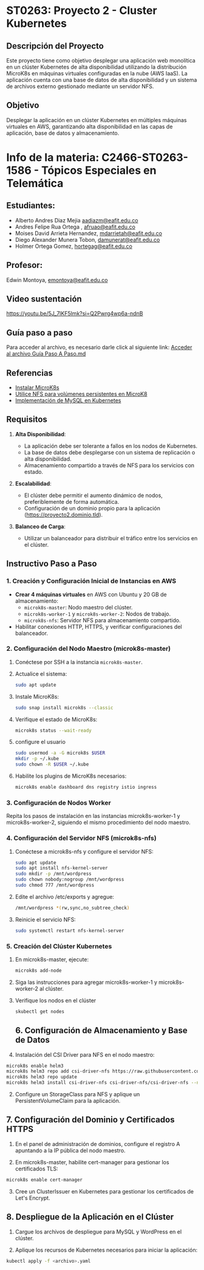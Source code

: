 # ST0263: Proyecto 2 - Cluster Kubernetes

## Descripción del Proyecto

Este proyecto tiene como objetivo desplegar una aplicación web monolítica en un clúster Kubernetes de alta disponibilidad utilizando la distribución MicroK8s en máquinas virtuales configuradas en la nube (AWS IaaS). La aplicación cuenta con una base de datos de alta disponibilidad y un sistema de archivos externo gestionado mediante un servidor NFS.

## Objetivo

Desplegar la aplicación en un clúster Kubernetes en múltiples máquinas virtuales en AWS, garantizando alta disponibilidad en las capas de aplicación, base de datos y almacenamiento.

# Info de la materia: C2466-ST0263-1586 - Tópicos Especiales en Telemática

## Estudiantes:
- Alberto Andres Diaz Mejia aadiazm@eafit.edu.co
- Andres Felipe Rua Ortega , afruao@eafit.edu.co
- Moises David Arrieta Hernandez, mdarrietah@eafit.edu.co
- Diego Alexander Munera Tobon, damunerat@eafit.edu.co
- Holmer Ortega Gomez, hortegag@eafit.edu.co
## Profesor: 
 Edwin Montoya, emontoya@eafit.edu.co
## Video sustentación
https://youtu.be/5J_7lKF5lmk?si=Q2Pwrg4wp6a-ndnB
## Guía paso a paso
Para acceder al archivo, es necesario darle click al siguiente link: 
[Acceder al archivo Guía Paso A Paso.md](https://github.com/AlbertoD10-10/Proyecto-2/blob/main/Guia%20Paso%20A%20Paso)
## Referencias
- [Instalar MicroK8s](https://microk8s.io/#install-microk8s)
- [Utilice NFS para volúmenes persistentes en MicroK8](https://microk8s.io/docs/how-to-nfs)
- [Implementación de MySQL en Kubernetes](https://medium.com/@midejoseph24/deploying-mysql-on-kubernetes-16758a42a746)

## Requisitos

1. **Alta Disponibilidad**:
   - La aplicación debe ser tolerante a fallos en los nodos de Kubernetes.
   - La base de datos debe desplegarse con un sistema de replicación o alta disponibilidad.
   - Almacenamiento compartido a través de NFS para los servicios con estado.

2. **Escalabilidad**:
   - El clúster debe permitir el aumento dinámico de nodos, preferiblemente de forma automática.
   - Configuración de un dominio propio para la aplicación (https://proyecto2.dominio.tld).

3. **Balanceo de Carga**:
   - Utilizar un balanceador para distribuir el tráfico entre los servicios en el clúster.

## Instructivo Paso a Paso

### 1. Creación y Configuración Inicial de Instancias en AWS

- **Crear 4 máquinas virtuales** en AWS con Ubuntu y 20 GB de almacenamiento:
  - `microk8s-master`: Nodo maestro del clúster.
  - `microk8s-worker-1` y `microk8s-worker-2`: Nodos de trabajo.
  - `microk8s-nfs`: Servidor NFS para almacenamiento compartido.
- Habilitar conexiones HTTP, HTTPS, y verificar configuraciones del balanceador.

### 2. Configuración del Nodo Maestro (microk8s-master)

1. Conéctese por SSH a la instancia `microk8s-master`.
2. Actualice el sistema:
   ```bash
   sudo apt update
   ```
3. Instale MicroK8s:
   ```bash
   sudo snap install microk8s --classic

   ```

4. Verifique el estado de MicroK8s:
   ```bash
   microk8s status --wait-ready
   ```

5. configure el usuario
   ```bash
   sudo usermod -a -G microk8s $USER
   mkdir -p ~/.kube
   sudo chown -R $USER ~/.kube
   ```

6. Habilite los plugins de MicroK8s necesarios:
   ```bash
   microk8s enable dashboard dns registry istio ingress
   ```
### 3. Configuración de Nodos Worker

Repita los pasos de instalación en las instancias microk8s-worker-1 y microk8s-worker-2, siguiendo el mismo procedimiento del nodo maestro.

### 4. Configuración del Servidor NFS (microk8s-nfs)

1. Conéctese a microk8s-nfs y configure el servidor NFS:
   ```bash
   sudo apt update
   sudo apt install nfs-kernel-server
   sudo mkdir -p /mnt/wordpress
   sudo chown nobody:nogroup /mnt/wordpress
   sudo chmod 777 /mnt/wordpress
   ```
2. Edite el archivo /etc/exports y agregue:
   ```bash
   /mnt/wordpress *(rw,sync,no_subtree_check)
   ```
3. Reinicie el servicio NFS:
   ```bash
   sudo systemctl restart nfs-kernel-server
   ```

### 5. Creación del Clúster Kubernetes

1. En microk8s-master, ejecute:
   ```bash
   microk8s add-node
   ```
2. Siga las instrucciones para agregar microk8s-worker-1 y microk8s-worker-2 al clúster.
3. Verifique los nodos en el clúster
   ```bash
   skubectl get nodes
   ```


   ## 6. Configuración de Almacenamiento y Base de Datos

 1. Instalación del CSI Driver para NFS en el nodo maestro:
   ```bash
   microk8s enable helm3
   microk8s helm3 repo add csi-driver-nfs https://raw.githubusercontent.com/kubernetes-csi/csi-driver-nfs/master/charts
   microk8s helm3 repo update
   microk8s helm3 install csi-driver-nfs csi-driver-nfs/csi-driver-nfs --namespace kube-system --set kubeletDir=/var/snap/microk8s/common/var/lib/kubelet
   ```
 2. Configure un StorageClass para NFS y aplique un PersistentVolumeClaim para la aplicación.


   ## 7. Configuración del Dominio y Certificados HTTPS

 1. En el panel de administración de dominios, configure el registro A apuntando a la IP pública del nodo maestro.

 2. En microk8s-master, habilite cert-manager para gestionar los certificados TLS:

  ```bash
  microk8s enable cert-manager
  ```
         

 3. Cree un ClusterIssuer en Kubernetes para gestionar los certificados de Let's Encrypt.

   ## 8. Despliegue de la Aplicación en el Clúster

 1. Cargue los archivos de despliegue para MySQL y WordPress en el clúster.

 2. Aplique los recursos de Kubernetes necesarios para iniciar la aplicación:
 
   ```bash
   kubectl apply -f <archivo>.yaml
   ```

